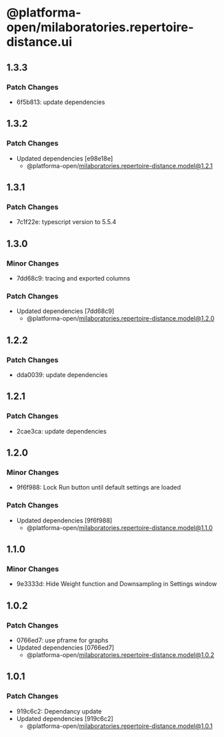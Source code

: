 # @platforma-open/milaboratories.repertoire-distance.ui

## 1.3.3

### Patch Changes

- 6f5b813: update dependencies

## 1.3.2

### Patch Changes

- Updated dependencies [e98e18e]
  - @platforma-open/milaboratories.repertoire-distance.model@1.2.1

## 1.3.1

### Patch Changes

- 7c1f22e: typescript version to 5.5.4

## 1.3.0

### Minor Changes

- 7dd68c9: tracing and exported columns

### Patch Changes

- Updated dependencies [7dd68c9]
  - @platforma-open/milaboratories.repertoire-distance.model@1.2.0

## 1.2.2

### Patch Changes

- dda0039: update dependencies

## 1.2.1

### Patch Changes

- 2cae3ca: update dependencies

## 1.2.0

### Minor Changes

- 9f6f988: Lock Run button until default settings are loaded

### Patch Changes

- Updated dependencies [9f6f988]
  - @platforma-open/milaboratories.repertoire-distance.model@1.1.0

## 1.1.0

### Minor Changes

- 9e3333d: Hide Weight function and Downsampling in Settings window

## 1.0.2

### Patch Changes

- 0766ed7: use pframe for graphs
- Updated dependencies [0766ed7]
  - @platforma-open/milaboratories.repertoire-distance.model@1.0.2

## 1.0.1

### Patch Changes

- 919c6c2: Dependancy update
- Updated dependencies [919c6c2]
  - @platforma-open/milaboratories.repertoire-distance.model@1.0.1
